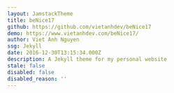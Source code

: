 ```yaml
---
layout: JamstackTheme
title: beNice17
github: https://github.com/vietanhdev/beNice17
demo: https://www.vietanhdev.com/beNice17/
author: Viet Anh Nguyen
ssg: Jekyll
date: 2016-12-30T13:15:34.000Z
description: A Jekyll theme for my personal website
stale: false
disabled: false
disabled_reason: ''
---
```

